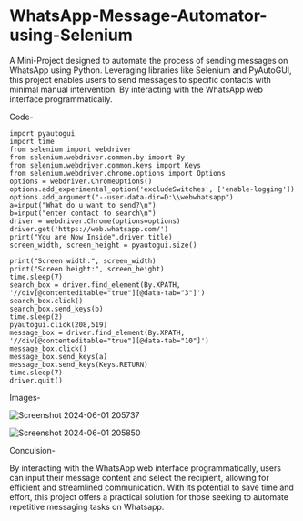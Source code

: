 # WhatsApp-Message-Automator-using-Selenium
A Mini-Project designed to automate the process of sending messages on WhatsApp using Python. Leveraging libraries like Selenium and PyAutoGUI, this project enables users to send messages to specific contacts with minimal manual intervention. By interacting with the WhatsApp web interface programmatically.

Code-
```
import pyautogui
import time
from selenium import webdriver
from selenium.webdriver.common.by import By
from selenium.webdriver.common.keys import Keys
from selenium.webdriver.chrome.options import Options
options = webdriver.ChromeOptions()
options.add_experimental_option('excludeSwitches', ['enable-logging'])
options.add_argument("--user-data-dir=D:\\webwhatsapp")
a=input("What do u want to send?\n")
b=input("enter contact to search\n")
driver = webdriver.Chrome(options=options)
driver.get('https://web.whatsapp.com/')
print("You are Now Inside",driver.title)
screen_width, screen_height = pyautogui.size()

print("Screen width:", screen_width)
print("Screen height:", screen_height)
time.sleep(7)
search_box = driver.find_element(By.XPATH, '//div[@contenteditable="true"][@data-tab="3"]')
search_box.click()
search_box.send_keys(b)
time.sleep(2)
pyautogui.click(208,519)
message_box = driver.find_element(By.XPATH, '//div[@contenteditable="true"][@data-tab="10"]')
message_box.click()
message_box.send_keys(a)
message_box.send_keys(Keys.RETURN)
time.sleep(7)
driver.quit()
```

Images-

![Screenshot 2024-06-01 205737](https://github.com/SriHarishb/WhatsApp-Message-Automator-using-Selenium/assets/150308442/e839ac96-c238-424c-aa7e-505ef9706a51)


![Screenshot 2024-06-01 205850](https://github.com/SriHarishb/WhatsApp-Message-Automator-using-Selenium/assets/150308442/534162f5-5ca0-455e-a546-1c60b505bc9b)

Conculsion-

By interacting with the WhatsApp web interface programmatically, users can input their message content and select the recipient, allowing for efficient and streamlined communication. With its potential to save time and effort, this project offers a practical solution for those seeking to automate repetitive messaging tasks on Whatsapp.
